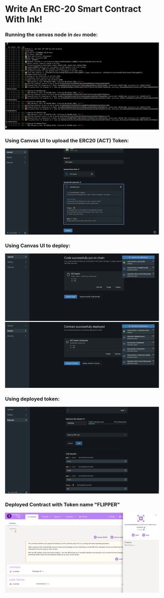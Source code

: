 # Write An ERC-20 Smart Contract With Ink!

### Running the canvas node in `dev` mode:

![](https://github.com/nnnkit/hello_world/blob/master/smart-contract-with-ink/node.png?raw=true)

### Using Canvas UI to upload the ERC20 (ACT) Token:

![](https://github.com/nnnkit/hello_world/blob/master/smart-contract-with-ink/upload.png?raw=true)

### Using Canvas UI to deploy:

![](https://github.com/nnnkit/hello_world/blob/master/smart-contract-with-ink/deploy.png?raw=true)
![](https://github.com/nnnkit/hello_world/blob/master/smart-contract-with-ink/deploy-2.png?raw=true)

### Using deployed token:

![](https://github.com/nnnkit/hello_world/blob/master/smart-contract-with-ink/call-result.png?raw=true)

### Deployed Contract with Token name "FLIPPER"

![](https://github.com/nnnkit/hello_world/blob/master/smart-contract-with-ink/Screenshot%202020-11-01%20at%205.39.08%20AM.png)
